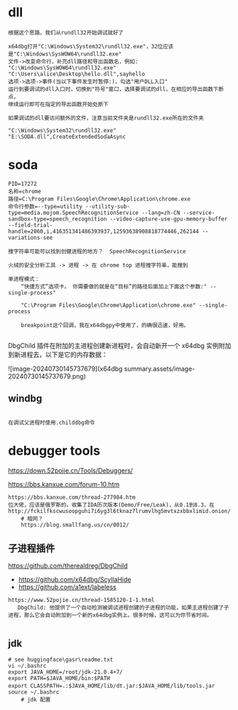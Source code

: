 

# dll

```
根据这个思路，我们从rundll32开始调试就好了

x64dbg打开"C:\Windows\System32\rundll32.exe"，32位应该是"C:\Windows\SysWOW64\rundll32.exe"
文件->改变命令行，补充dll路径和导出函数名，例如: "C:\Windows\SysWOW64\rundll32.exe" "C:\Users\alice\Desktop\hello.dll",sayhello
选项->选项->事件(当以下事件发生时暂停:)，勾选"用户DLL入口"
运行到要调试的dll入口时，切换到"符号"窗口，选择要调试的dll，在相应的导出函数下断点，
继续运行即可在指定的导出函数开始处断下

如果调试的dll要访问额外的文件，注意当前文件夹是rundll32.exe所在的文件夹
```



```
"C:\Windows\System32\rundll32.exe" "E:\SODA.dll",CreateExtendedSodaAsync 
```



# soda

```
PID=17272
名称=chrome
路径=C:\Program Files\Google\Chrome\Application\chrome.exe
命令行参数=--type=utility --utility-sub-type=media.mojom.SpeechRecognitionService --lang=zh-CN --service-sandbox-type=speech_recognition --video-capture-use-gpu-memory-buffer --field-trial-handle=2060,i,416351341486393937,12593638908818774446,262144 --variations-see

搜字符串可能可以找到创健进程的地方？  SpeechRecognitionService

火绒的安全分析工具 -> 进程 -> 在 chrome top 进程搜字符串，能搜到

单进程模式：
	“快捷方式”选项卡。 你需要做的就是在“目标”的路径后面加上下面这个参数:" --single-process"
	
	"C:\Program Files\Google\Chrome\Application\chrome.exe" --single-process
	
	breakpoint这个回调，我在x64dbgpy中使用了，的确很迅速，好用。
	

```



DbgChild 插件在附加的主进程创建新进程时，会自动新开一个 x64dbg 实例附加到新进程去，以下是它的内存数据：

![image-20240730145737679](x64dbg summary.assets/image-20240730145737679.png)



## windbg

```

在调试父进程时使用.childdbg命令

```





# debugger tools

https://down.52pojie.cn/Tools/Debuggers/

https://bbs.kanxue.com/forum-10.htm

```
https://bbs.kanxue.com/thread-277984.htm
位大佬，应该是俄罗斯的，收集了IDA历次版本(Demo/Free/Leak)，从0.1到8.3，在		http://fckilfkscwusoopguhi7i6yg3l6tknaz7lrumvlhg5mvtxzxbbxlimid.onion/  
	# 暗网？
	https://blog.smallfang.us/cn/0012/

```



## 子进程插件

https://github.com/therealdreg/DbgChild

- https://github.com/x64dbg/ScyllaHide
- https://github.com/a1ext/labeless



```
https://www.52pojie.cn/thread-1585120-1-1.html   
   DbgChild: 他提供了一个自动检测被调试进程创建的子进程的功能，如果主进程创建了子进程，那么它会自动附加到一个新的x64dbg实例上。很多时候，这可以为你节省时间。
   
```







## jdk

```
# see huggingface\gasr\readme.txt
vi ~/.bashrc 
export JAVA_HOME=/root/jdk-21.0.4+7/
export PATH=$JAVA_HOME/bin:$PATH
export CLASSPATH=.:$JAVA_HOME/lib/dt.jar:$JAVA_HOME/lib/tools.jar　
source ~/.bashrc
	# jdk 配置
```



